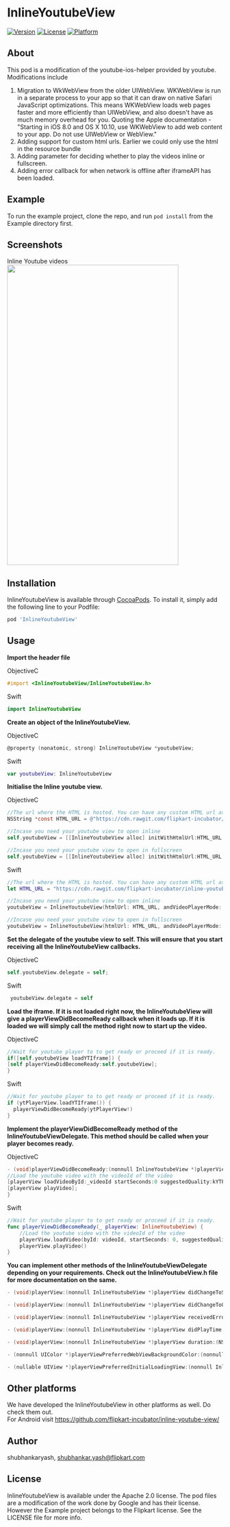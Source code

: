 # InlineYoutubeView

[![Version](https://img.shields.io/cocoapods/v/InlineYoutubeView.svg?style=flat)](http://cocoapods.org/pods/InlineYoutubeView)
[![License](https://img.shields.io/cocoapods/l/InlineYoutubeView.svg?style=flat)](http://cocoapods.org/pods/InlineYoutubeView)
[![Platform](https://img.shields.io/cocoapods/p/InlineYoutubeView.svg?style=flat)](http://cocoapods.org/pods/InlineYoutubeView)

## About
This pod is a modification of the youtube-ios-helper provided by youtube. Modifications include
1) Migration to WkWebView from the older UIWebView. WKWebView is run in a separate process to your app so that it can draw on native Safari JavaScript optimizations. This means WKWebView loads web pages faster and more efficiently than UIWebView, and also doesn't have as much memory overhead for you. Quoting the Apple documentation - "Starting in iOS 8.0 and OS X 10.10, use WKWebView to add web content to your app. Do not use UIWebView or WebView."
2) Adding support for custom html urls. Earlier we could only use the html in the resource bundle
3) Adding parameter for deciding whether to play the videos inline or fullscreen.
4) Adding error callback for when network is offline after iframeAPI has been loaded.

## Example

To run the example project, clone the repo, and run `pod install` from the Example directory first.

## Screenshots

Inline Youtube videos <br />
<img src="Screenshots/InlineYoutube.gif" width="400" height="700">



## Installation

InlineYoutubeView is available through [CocoaPods](http://cocoapods.org). To install
it, simply add the following line to your Podfile:

```ruby
pod 'InlineYoutubeView'
```

## Usage

**Import the header file**

ObjectiveC
```objective-c
#import <InlineYoutubeView/InlineYoutubeView.h>
```

Swift
```swift
import InlineYoutubeView
```




**Create an object of the InlineYoutubeView.**

ObjectiveC
```objective-c
@property (nonatomic, strong) InlineYoutubeView *youtubeView;
```

Swift
```swift
var youtubeView: InlineYoutubeView
```



**Initialise the Inline youtube view.**

ObjectiveC
```objective-c
//The url where the HTML is hosted. You can have any custom HTML url as well. So you can modify the iframe provided, upload the modified HTML file and use the url here
NSString *const HTML_URL = @"https://cdn.rawgit.com/flipkart-incubator/inline-youtube-view/60bae1a1/youtube-android/youtube_iframe_player.html";

//Incase you need your youtube view to open inline
self.youtubeView = [[InlineYoutubeView alloc] initWithHtmlUrl:HTML_URL andVideoPlayerMode:kYTPlayerModeInline];

//Incase you need your youtube view to open in fullscreen
self.youtubeView = [[InlineYoutubeView alloc] initWithHtmlUrl:HTML_URL andVideoPlayerMode:kYTPlayerModeFullScreen];
```

Swift
```swift
//The url where the HTML is hosted. You can have any custom HTML url as well. So you can modify the iframe provided, upload the modified HTML file and use the url here
let HTML_URL = "https://cdn.rawgit.com/flipkart-incubator/inline-youtube-view/60bae1a1/youtube-android/youtube_iframe_player.html"

//Incase you need your youtube view to open inline
youtubeView = InlineYoutubeView(htmlUrl: HTML_URL, andVideoPlayerMode: .inline)

//Incase you need your youtube view to open in fullscreen
youtubeView = InlineYoutubeView(htmlUrl: HTML_URL, andVideoPlayerMode: .fullScreen)
```



**Set the delegate of the youtube view to self. This will ensure that you start receiving all the InlineYoutubeView callbacks.**

ObjectiveC
```objective-c
self.youtubeView.delegate = self;
```

Swift
```swift
 youtubeView.delegate = self
```



**Load the iframe. If it is not loaded right now, the InlineYoutubeView will give a playerViewDidBecomeReady callback when it loads up. If it is loaded we will simply call the method right now to start up the video.**

ObjectiveC
```objective-c
//Wait for youtube player to to get ready or proceed if it is ready.
if([self.youtubeView loadYTIframe]) {
[self playerViewDidBecomeReady:self.youtubeView];
}
```

Swift
```swift
//Wait for youtube player to to get ready or proceed if it is ready.
if (ytPlayerView.loadYTIframe()) {
  playerViewDidBecomeReady(ytPlayerView!)
}
 ```
 
 

**Implement the playerViewDidBecomeReady method of the InlineYoutubeViewDelegate. This method should be called when your player becomes ready.**

ObjectiveC
```objective-c
- (void)playerViewDidBecomeReady:(nonnull InlineYoutubeView *)playerView {
//Load the youtube video with the videoId of the video
[playerView loadVideoById:_videoId startSeconds:0 suggestedQuality:kYTPlaybackQualityAuto];
[playerView playVideo];
}
```

Swift
```swift
//Wait for youtube player to to get ready or proceed if it is ready.
func playerViewDidBecomeReady(_ playerView: InlineYoutubeView) {
    //Load the youtube video with the videoId of the video
    playerView.loadVideo(byId: videoId, startSeconds: 0, suggestedQuality: YTPlaybackQuality.auto)
    playerView.playVideo()
}
 ```
 
 

**You can implement other methods of the InlineYoutubeViewDelegate depending on your requirements. Check out the InlineYoutubeView.h file for more documentation on the same.**

```objective-c
- (void)playerView:(nonnull InlineYoutubeView *)playerView didChangeToState:(YTPlayerState)state;

- (void)playerView:(nonnull InlineYoutubeView *)playerView didChangeToQuality:(YTPlaybackQuality)quality;

- (void)playerView:(nonnull InlineYoutubeView *)playerView receivedError:(YTPlayerError)error ;

- (void)playerView:(nonnull InlineYoutubeView *)playerView didPlayTime:(float)playTime ;

- (void)playerView:(nonnull InlineYoutubeView *)playerView duration:(NSTimeInterval)duration ;

- (nonnull UIColor *)playerViewPreferredWebViewBackgroundColor:(nonnull InlineYoutubeView *)playerView;

- (nullable UIView *)playerViewPreferredInitialLoadingView:(nonnull InlineYoutubeView *)playerView;
```

## Other platforms

We have developed the InlineYoutubeView in other platforms as well. Do check them out. <br />
For Android visit https://github.com/flipkart-incubator/inline-youtube-view/

## Author

shubhankaryash, shubhankar.yash@flipkart.com

## License

InlineYoutubeView is available under the Apache 2.0 license. The pod files are a modification of the work done by Google and has their license. However the Example project belongs to the Flipkart license.  See the LICENSE file for more info.
